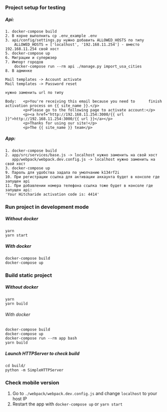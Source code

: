### Project setup for testing

##### Api:
```
1. docker-compose build
2. В корне выполнить cp .env_example .env
3. api/config/settings.py нужно добавить ALLOWED_HOSTS по типу
    ALLOWED_HOSTS = ['localhost', '192.168.11.254'] - вместо 192.168.11.254 свой хост
5. docker-compose up
6. Миграции и суперюзер
7. Импорт городов
    docker-compose run --rm api ./manage.py import_usa_cities
8. В админке

Mail templates -> Account activate
Mail templates -> Password reset

нужно заменить url по типу

Body:   <p>You're receiving this email because you need to      finish activation process on {{ site_name }}.</p>
        <p>Please go to the following page to activate account:</p>
        <p><a href="http://192.168.11.254:3000/{{ url }}">http://192.168.11.254:3000/{{ url }}</a></p>
        <p>Thanks for using our site!</p>
        <p>The {{ site_name }} team</p>
```

##### App:
```
1. docker-compose build
2. app/src/services/base.js -> localhost нужно заменить на свой хост
   app/webpack/webpack.dev.config.js -> localhost нужно заменить на свой хост
3. docker-compose up
9. Пароль для удобства задала по умолчанию k134rf2i
10. При регистрации ссылка для активации аккаунта будет в консоле где запущен api
11. При добавлении номера телефона ссылка тоже будет в консоле где запущен api:
'Your Hitcharide activation code is: 4414'
```



### Run project in development mode

##### Without docker

```
yarn
yarn start
```

##### With docker

```
docker-compose build
docker-compose up
```

### Build static project

##### Without docker

```
yarn
yarn build
```

###### With docker

```
docker-compose build
docker-compose up
docker-compose run --rm app bash
yarn build
```

##### Launch HTTPServer to check build
```
cd build/
python -m SimpleHTTPServer
```
### Check mobile version

1. Go to `./webpack/webpack.dev.config.js` and change `localhost` to your host IP
2. Restart the app with `docker-compose up` or `yarn start`
